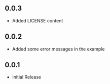 ## 0.0.3

* Added LICENSE content

## 0.0.2

* Added some error messages in the example

## 0.0.1

* Initial Release


